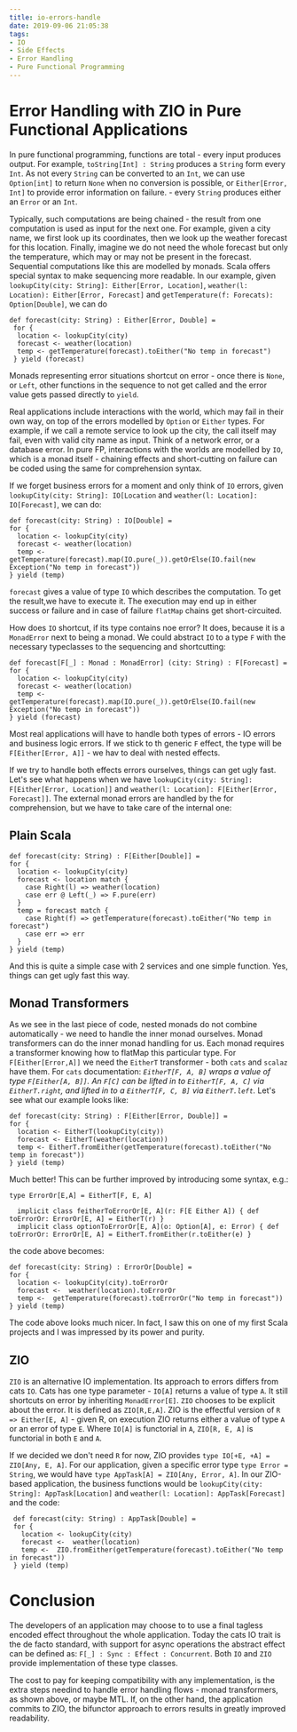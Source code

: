 ```yaml
---
title: io-errors-handle
date: 2019-09-06 21:05:38
tags:
- IO
- Side Effects
- Error Handling
- Pure Functional Programming
---
```


# Error Handling with ZIO in Pure Functional Applications

In pure functional programming, functions are total - every input produces output. For example, `toString[Int] : String` 
produces a `String` form every `Int`. As not every `String` can be converted to an `Int`, we can use `Option[int]` to
return `None` when no conversion is possible, 
or `Either[Error, Int]` to provide error information on failure. - every `String` produces either an `Error` or an `Int`. 

Typically, such computations are being chained - the result from one computation is used as input for the next one. 
For example, given a city name, we first look up its coordinates, then we look up the weather forecast for this location. 
Finally, imagine we do not need the whole forecast but only the temperature, which may or may not be present in the forecast.
Sequential computations like this are modelled by monads. Scala offers special syntax to make sequencing more readable.
In our example, given `lookupCity(city: String]: Either[Error, Location]`,
 ``weather(l: Location): Either[Error, Forecast]`` and ``getTemperature(f: Forecats): Option[Double]``,
we can do
```
def forecast(city: String) : Either[Error, Double] =
 for {
  location <- lookupCity(city)
  forecast <- weather(location)
  temp <- getTemperature(forecast).toEither("No temp in forecast")
 } yield (forecast)
```

Monads representing error situations shortcut on error - once there is `None`, or `Left`, other functions 
in the 
sequence to not get called and the error value gets passed 
directly to `yield`.

Real applications include 
interactions with the world, which may fail in their own way, on top of the errors modelled
by `Option` or `Either` types.
For example, if we call a remote service to look up the city, the call itself may fail, even 
with valid city name as input. Think of a network error, or a database error. In pure FP,
interactions with the worlds
are modelled by `IO`, which is a monad itself - chaining effects and short-cutting on failure
can be coded using the same for comprehension syntax. 

If 
we forget business errors for a moment and only think of `IO` errors, given 
`lookupCity(city: String]: IO[Location` and ``weather(l: Location]: IO[Forecast]``,
we can do: 
```
def forecast(city: String) : IO[Double] =
for {
  location <- lookupCity(city)
  forecast <- weather(location)
  temp <- getTemperature(forecast).map(IO.pure(_)).getOrElse(IO.fail(new Exception("No temp in forecast"))
} yield (temp)
```

`forecast` gives a value of type `IO` which describes the computation. To get the result,we have to 
execute it. The execution may end up in either success or failure and in case of failure `flatMap` chains get short-circuited.

How does `IO` shortcut, if its type contains noe error? It does, because it is a `MonadError` next to being a monad. 
We could abstract `IO` to a type `F` with the necessary typeclasses to the sequencing and shortcutting: 
```
def forecast[F[_] : Monad : MonadError] (city: String) : F[Forecast] =
for {
  location <- lookupCity(city)
  forecast <- weather(location)
  temp <- getTemperature(forecast).map(IO.pure(_)).getOrElse(IO.fail(new Exception("No temp in forecast"))
} yield (forecast)
```

Most real applications will have to handle both types of errors - IO errors and business logic errors. If
we stick to th generic `F` effect, the type will be `F[Either[Error, A]]` - we hav to deal with nested effects.

If we try to handle both effects errors ourselves, things can get ugly fast.
Let's see what happens when we have `lookupCity(city: String]: F[Either[Error, Location]]` and 
`weather(l: Location]: F[Either[Error, Forecast]]`. The external monad errors are handled
by the for comprehension, but we have to take care of the internal one:

## Plain Scala

```
def forecast(city: String) : F[Either[Double]] =
for {
  location <- lookupCity(city)
  forecast <- location match {
    case Right(l) => weather(location)
    case err @ Left(_) => F.pure(err)
  }
  temp = forecast match {
    case Right(f) => getTemperature(forecast).toEither("No temp in forecast")
    case err => err
  }
} yield (temp)
```
And this is quite a simple case with 2 services and one simple function. Yes, things can get ugly fast this way.

## Monad Transformers

As we see in the last piece of code, nested monads do not combine automatically - we need to handle the inner monad
ourselves. Monad transformers can do the inner monad handling for us. Each monad requires a transformer knowing how to
flatMap this particular type.
 For `F[Either[Error,A]]` we need the `EitherT` transformer - both `cats` and `scalaz` have them. For `cats` documentation:
 _`EitherT[F, A, B]` wraps a value of type `F[Either[A, B]]`. An `F[C]` can be lifted in to `EitherT[F, A, C]` via `EitherT.right`,
 and lifted in to a `EitherT[F, C, B]` via `EitherT.left`._
 Let's see what our example looks like:
 ```
 def forecast(city: String) : F[Either[Error, Double]] =
 for {
   location <- EitherT(lookupCity(city))
   forecast <- EitherT(weather(location))
   temp <- EitherT.fromEither(getTemperature(forecast).toEither("No temp in forecast"))
 } yield (temp)
```
 
Much better! This can be further improved by introducing some syntax, e.g.:

```
type ErrorOr[E,A] = EitherT[F, E, A]

  implicit class feitherToErrorOr[E, A](r: F[E Either A]) { def toErrorOr: ErrorOr[E, A] = EitherT(r) }
  implicit class optionToErrorOr[E, A](o: Option[A], e: Error) { def toErrorOr: ErrorOr[E, A] = EitherT.fromEither(r.toEither(e) }
```
the code above becomes:

 ```
 def forecast(city: String) : ErrorOr[Double] =
 for {
   location <- lookupCity(city).toErrorOr
   forecast <-  weather(location).toErrorOr
   temp <-  getTemperature(forecast).toErrorOr("No temp in forecast"))
 } yield (temp)
```

The code above looks much nicer. In fact, I saw this on one of my first Scala projects and I was impressed by its power and purity. 

## ZIO

`ZIO` is an alternative IO implementation. Its approach to errors differs from cats `IO`. 
Cats has one type parameter - `IO[A]` returns a value of type `A`. It still shortcuts on error by inheriting `MonadError[E]`. 
`ZIO` chooses to be explicit about the error. It is defined as
 `ZIO[R,E,A]`.  ZIO is the effectful version of `R => Either[E, A]` - given R, on execution ZIO returns either a value of type 
 `A` or an error of type `E`. Where `IO[A]` is functorial in `A`, `ZIO[R, E, A]` is functorial in both `E` and `A`. 
 
 If we decided we don't need `R` for now, ZIO provides `type IO[+E, +A] = ZIO[Any, E, A]`. 
 For our application, given a specific error type `type Error = String`, we would have 
 `type AppTask[A] = ZIO[Any, Error, A]`. In our ZIO-based application,
  the business functions would be `lookupCity(city: String]: AppTask[Location]` 
  and `weather(l: Location]: AppTask[Forecast]` and the code:
```
 def forecast(city: String) : AppTask[Double] =
 for {
   location <- lookupCity(city)
   forecast <-  weather(location)
   temp <-  ZIO.fromEither(getTemperature(forecast).toEither("No temp in forecast"))
 } yield (temp)

```

# Conclusion

The developers of an application may choose to to use a final tagless encoded effect 
throughout the whole application. Today the cats IO trait is the de facto standard, with support for async operations
the abstract effect can be defined as:
   `F[_] : Sync : Effect : Concurrent`. Both `IO` and `ZIO` provide implementation of these type classes.
   
The cost to pay for keeping compatibility with any implementation, is the extra steps needind to 
handle error handling flows - monad transformers, as shown above, or maybe MTL. If, on the other hand,
the application commits to ZIO, the bifunctor approach to errors results in greatly improved readability. 



